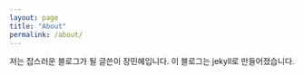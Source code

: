 ```yaml
---
layout: page
title: "About"
permalink: /about/
---
```






저는 잡스러운 블로그가 될 글쓴이 장민혜입니다.
이 블로그는 jekyll로 만들어졌습니다. 










